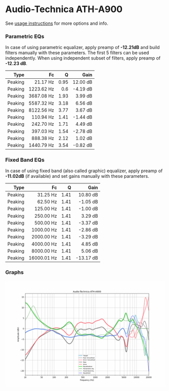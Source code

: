 # Audio-Technica ATH-A900
See [usage instructions](https://github.com/jaakkopasanen/AutoEq#usage) for more options and info.

### Parametric EQs
In case of using parametric equalizer, apply preamp of **-12.21dB** and build filters manually
with these parameters. The first 5 filters can be used independently.
When using independent subset of filters, apply preamp of **-12.23 dB**.

| Type    | Fc         |    Q | Gain     |
|--------:|-----------:|-----:|---------:|
| Peaking | 21.17 Hz   | 0.95 | 12.00 dB |
| Peaking | 1223.62 Hz | 0.6  | -4.19 dB |
| Peaking | 3687.08 Hz | 1.93 | 3.99 dB  |
| Peaking | 5587.32 Hz | 3.18 | 6.56 dB  |
| Peaking | 8122.56 Hz | 3.77 | 3.67 dB  |
| Peaking | 110.94 Hz  | 1.41 | -1.44 dB |
| Peaking | 242.70 Hz  | 1.71 | 4.49 dB  |
| Peaking | 397.03 Hz  | 1.54 | -2.78 dB |
| Peaking | 888.38 Hz  | 2.12 | 1.02 dB  |
| Peaking | 1440.79 Hz | 3.54 | -0.82 dB |

### Fixed Band EQs
In case of using fixed band (also called graphic) equalizer, apply preamp of **-11.02dB**
(if available) and set gains manually with these parameters.

| Type    | Fc          |    Q | Gain      |
|--------:|------------:|-----:|----------:|
| Peaking | 31.25 Hz    | 1.41 | 10.80 dB  |
| Peaking | 62.50 Hz    | 1.41 | -1.05 dB  |
| Peaking | 125.00 Hz   | 1.41 | -1.00 dB  |
| Peaking | 250.00 Hz   | 1.41 | 3.29 dB   |
| Peaking | 500.00 Hz   | 1.41 | -3.37 dB  |
| Peaking | 1000.00 Hz  | 1.41 | -2.86 dB  |
| Peaking | 2000.00 Hz  | 1.41 | -3.29 dB  |
| Peaking | 4000.00 Hz  | 1.41 | 4.85 dB   |
| Peaking | 8000.00 Hz  | 1.41 | 5.06 dB   |
| Peaking | 16000.01 Hz | 1.41 | -13.17 dB |

### Graphs
![](./Audio-Technica%20ATH-A900.png)